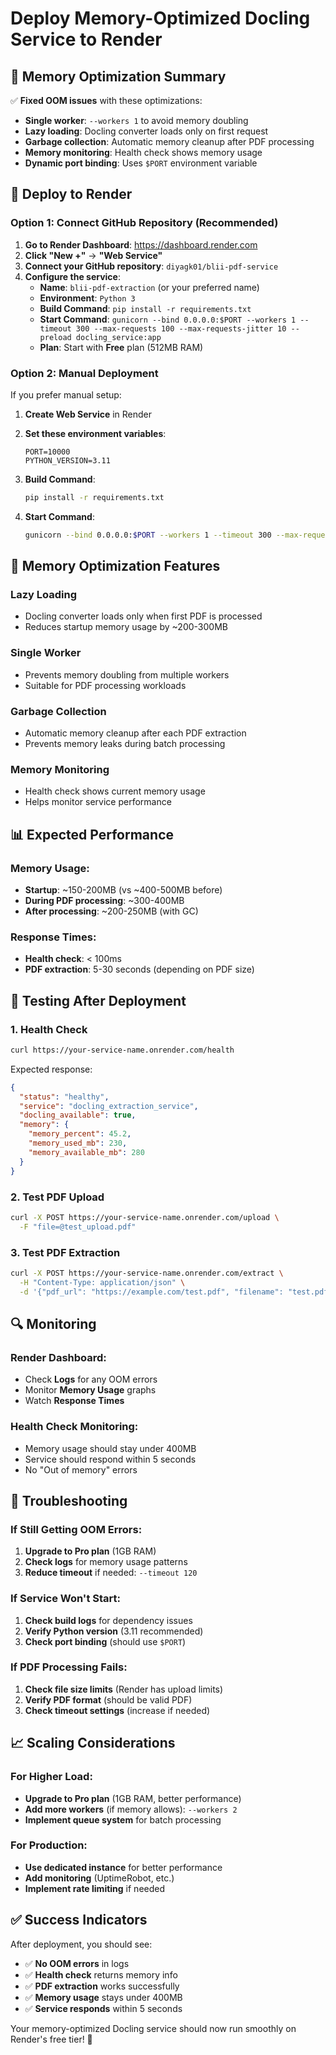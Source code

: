 # Deploy Memory-Optimized Docling Service to Render

## 🎯 **Memory Optimization Summary**
✅ **Fixed OOM issues** with these optimizations:
- **Single worker**: `--workers 1` to avoid memory doubling
- **Lazy loading**: Docling converter loads only on first request
- **Garbage collection**: Automatic memory cleanup after PDF processing
- **Memory monitoring**: Health check shows memory usage
- **Dynamic port binding**: Uses `$PORT` environment variable

## 🚀 **Deploy to Render**

### **Option 1: Connect GitHub Repository (Recommended)**

1. **Go to Render Dashboard**: https://dashboard.render.com
2. **Click "New +"** → **"Web Service"**
3. **Connect your GitHub repository**: `diyagk01/blii-pdf-service`
4. **Configure the service**:
   - **Name**: `blii-pdf-extraction` (or your preferred name)
   - **Environment**: `Python 3`
   - **Build Command**: `pip install -r requirements.txt`
   - **Start Command**: `gunicorn --bind 0.0.0.0:$PORT --workers 1 --timeout 300 --max-requests 100 --max-requests-jitter 10 --preload docling_service:app`
   - **Plan**: Start with **Free** plan (512MB RAM)

### **Option 2: Manual Deployment**

If you prefer manual setup:

1. **Create Web Service** in Render
2. **Set these environment variables**:
   ```
   PORT=10000
   PYTHON_VERSION=3.11
   ```

3. **Build Command**:
   ```bash
   pip install -r requirements.txt
   ```

4. **Start Command**:
   ```bash
   gunicorn --bind 0.0.0.0:$PORT --workers 1 --timeout 300 --max-requests 100 --max-requests-jitter 10 --preload docling_service:app
   ```

## 🔧 **Memory Optimization Features**

### **Lazy Loading**
- Docling converter loads only when first PDF is processed
- Reduces startup memory usage by ~200-300MB

### **Single Worker**
- Prevents memory doubling from multiple workers
- Suitable for PDF processing workloads

### **Garbage Collection**
- Automatic memory cleanup after each PDF extraction
- Prevents memory leaks during batch processing

### **Memory Monitoring**
- Health check shows current memory usage
- Helps monitor service performance

## 📊 **Expected Performance**

### **Memory Usage**:
- **Startup**: ~150-200MB (vs ~400-500MB before)
- **During PDF processing**: ~300-400MB
- **After processing**: ~200-250MB (with GC)

### **Response Times**:
- **Health check**: < 100ms
- **PDF extraction**: 5-30 seconds (depending on PDF size)

## 🧪 **Testing After Deployment**

### **1. Health Check**
```bash
curl https://your-service-name.onrender.com/health
```

Expected response:
```json
{
  "status": "healthy",
  "service": "docling_extraction_service",
  "docling_available": true,
  "memory": {
    "memory_percent": 45.2,
    "memory_used_mb": 230,
    "memory_available_mb": 280
  }
}
```

### **2. Test PDF Upload**
```bash
curl -X POST https://your-service-name.onrender.com/upload \
  -F "file=@test_upload.pdf"
```

### **3. Test PDF Extraction**
```bash
curl -X POST https://your-service-name.onrender.com/extract \
  -H "Content-Type: application/json" \
  -d '{"pdf_url": "https://example.com/test.pdf", "filename": "test.pdf"}'
```

## 🔍 **Monitoring**

### **Render Dashboard**:
- Check **Logs** for any OOM errors
- Monitor **Memory Usage** graphs
- Watch **Response Times**

### **Health Check Monitoring**:
- Memory usage should stay under 400MB
- Service should respond within 5 seconds
- No "Out of memory" errors

## 🚨 **Troubleshooting**

### **If Still Getting OOM Errors**:
1. **Upgrade to Pro plan** (1GB RAM)
2. **Check logs** for memory usage patterns
3. **Reduce timeout** if needed: `--timeout 120`

### **If Service Won't Start**:
1. **Check build logs** for dependency issues
2. **Verify Python version** (3.11 recommended)
3. **Check port binding** (should use `$PORT`)

### **If PDF Processing Fails**:
1. **Check file size limits** (Render has upload limits)
2. **Verify PDF format** (should be valid PDF)
3. **Check timeout settings** (increase if needed)

## 📈 **Scaling Considerations**

### **For Higher Load**:
- **Upgrade to Pro plan** (1GB RAM, better performance)
- **Add more workers** (if memory allows): `--workers 2`
- **Implement queue system** for batch processing

### **For Production**:
- **Use dedicated instance** for better performance
- **Add monitoring** (UptimeRobot, etc.)
- **Implement rate limiting** if needed

## ✅ **Success Indicators**

After deployment, you should see:
- ✅ **No OOM errors** in logs
- ✅ **Health check** returns memory info
- ✅ **PDF extraction** works successfully
- ✅ **Memory usage** stays under 400MB
- ✅ **Service responds** within 5 seconds

Your memory-optimized Docling service should now run smoothly on Render's free tier! 🎉
